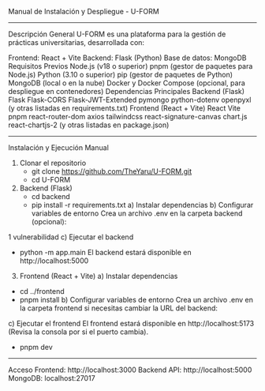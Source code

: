 Manual de Instalación y Despliegue - U-FORM

--------------------------------------------------------------------------------------------------------------------

Descripción General
U-FORM es una plataforma para la gestión de prácticas universitarias, desarrollada con:

  Frontend: React + Vite
  Backend: Flask (Python)
  Base de datos: MongoDB
  Requisitos Previos
  Node.js (v18 o superior)
  pnpm (gestor de paquetes para Node.js)
  Python (3.10 o superior)
  pip (gestor de paquetes de Python)
  MongoDB (local o en la nube)
  Docker y Docker Compose (opcional, para despliegue en contenedores)
  Dependencias Principales
  Backend (Flask)
  Flask
  Flask-CORS
  Flask-JWT-Extended
  pymongo
  python-dotenv
  openpyxl
  (y otras listadas en requirements.txt)
  Frontend (React + Vite)
  React
  Vite
  pnpm
  react-router-dom
  axios
  tailwindcss
  react-signature-canvas
  chart.js
  react-chartjs-2
  (y otras listadas en package.json)

--------------------------------------------------------------------------------------------------------------------

Instalación y Ejecución Manual
1. Clonar el repositorio
   - git clone https://github.com/TheYaru/U-FORM.git
   - cd U-FORM
2. Backend (Flask)
   - cd backend
   - pip install -r requirements.txt
a) Instalar dependencias
b) Configurar variables de entorno
Crea un archivo .env en la carpeta backend (opcional):

1 vulnerabilidad
c) Ejecutar el backend 
  - python -m app.main
El backend estará disponible en http://localhost:5000

3. Frontend (React + Vite)
a) Instalar dependencias
  - cd ../frontend
  - pnpm install
b) Configurar variables de entorno
Crea un archivo .env en la carpeta frontend si necesitas cambiar la URL del backend:

c) Ejecutar el frontend
El frontend estará disponible en http://localhost:5173
(Revisa la consola por si el puerto cambia).
  - pnpm dev

--------------------------------------------------------------------------------------------------------------------

Acceso
Frontend: http://localhost:3000
Backend API: http://localhost:5000
MongoDB: localhost:27017
